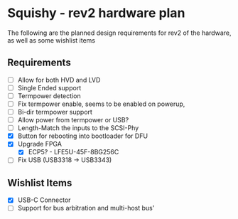 # Squishy - rev2 hardware plan

The following are the planned design requirements for rev2 of the hardware, as well as some wishlist items

## Requirements 

- [ ] Allow for both HVD and LVD
- [ ] Single Ended support
- [ ] Termpower detection
 - [ ] Fix termpower enable, seems to be enabled on powerup,
 - [ ] Bi-dir termpower support
 - [ ] Allow power from termpower or USB?
- [ ] Length-Match the inputs to the SCSI-Phy
- [x] Button for rebooting into bootloader for DFU
- [x] Upgrade FPGA
  - [x] ECP5? - LFE5U-45F-8BG256C
- [ ] Fix USB (USB3318 -> USB3343)

## Wishlist Items

- [x] USB-C Connector
- [ ] Support for bus arbitration and multi-host bus'
